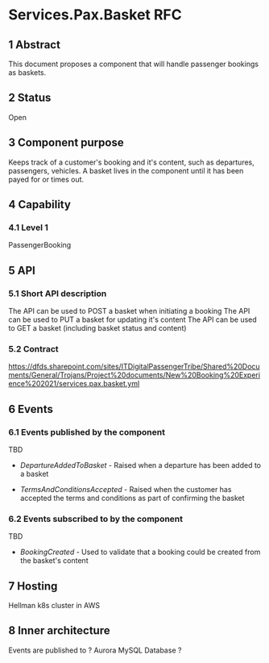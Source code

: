 # Services.Pax.Basket RFC
## 1 Abstract
This document proposes a component that will handle passenger bookings as baskets.

## 2 Status
Open

## 3 Component purpose
Keeps track of a customer's booking and it's content, such as departures, passengers, vehicles. 
A basket lives in the component until it has been payed for or times out.

## 4 Capability
### 4.1 Level 1
PassengerBooking

## 5 API
### 5.1 Short API description
The API can be used to POST a basket when initiating a booking
The API can be used to PUT a basket for updating it's content
The API can be used to GET a basket (including basket status and content)

### 5.2 Contract
https://dfds.sharepoint.com/sites/ITDigitalPassengerTribe/Shared%20Documents/General/Trojans/Project%20documents/New%20Booking%20Experience%202021/services.pax.basket.yml

## 6 Events
### 6.1 Events published by the component
TBD

- *DepartureAddedToBasket* - Raised when a departure has been added to a basket

- *TermsAndConditionsAccepted* - Raised when the customer has accepted the terms and conditions as part of confirming the basket

### 6.2 Events subscribed to by the component
TBD

- *BookingCreated* - Used to validate that a booking could be created from the basket's content

## 7 Hosting
Hellman k8s cluster in AWS

## 8 Inner architecture
Events are published to ?
Aurora MySQL Database ?